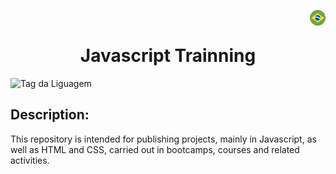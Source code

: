 <a href="https://github.com/rafaelrvital/Javascript-Trainning/blob/main/README_PT-BR.md"><img src="https://github.com/rafaelrvital/rafaelrvital/blob/main/assets/flags/br.png" width="25" align="right" title="Mudar para português"></a>

<br>

<div align=center>

# Javascript Trainning

</div>

![Tag da Liguagem](https://img.shields.io/badge/Visual%20Studio%20Code-Javascript-orange)

## Description:

This repository is intended for publishing projects, mainly in Javascript, as well as HTML and CSS, carried out in bootcamps, courses and related activities.